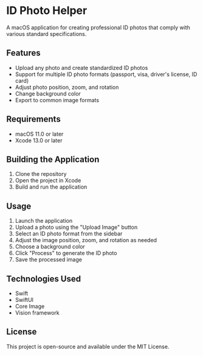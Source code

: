 # ID Photo Helper

A macOS application for creating professional ID photos that comply with various standard specifications.

## Features

- Upload any photo and create standardized ID photos
- Support for multiple ID photo formats (passport, visa, driver's license, ID card)
- Adjust photo position, zoom, and rotation
- Change background color
- Export to common image formats

## Requirements

- macOS 11.0 or later
- Xcode 13.0 or later

## Building the Application

1. Clone the repository
2. Open the project in Xcode
3. Build and run the application

## Usage

1. Launch the application
2. Upload a photo using the "Upload Image" button
3. Select an ID photo format from the sidebar
4. Adjust the image position, zoom, and rotation as needed
5. Choose a background color
6. Click "Process" to generate the ID photo
7. Save the processed image

## Technologies Used

- Swift
- SwiftUI
- Core Image
- Vision framework

## License

This project is open-source and available under the MIT License. 